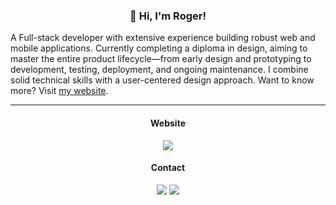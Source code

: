 <h3 align="center">👋 Hi, I'm Roger!</h3>
<p>A Full-stack developer with extensive experience building robust web and mobile applications. Currently completing a diploma in design, aiming to master the entire product lifecycle—from early design and prototyping to development, testing, deployment, and ongoing maintenance. I combine solid technical skills with a user-centered design approach. Want to know more? Visit <a href="https://roger.ink" target="_blank">my website</a>.</p>

---

<h4 align="center">Website</h4>
<p align="center">
  <a target="_blank" href="https://roger.ink"><img src="https://img.shields.io/badge/https://roger.ink-black?style=for-the-badge" /></a>
</p>

<h4 align="center">Contact</h4>
<p align="center">
  <a target="_blank" href="mailto:roger.twan@gmail.com"><img src="https://img.shields.io/static/v1?message=Gmail&logo=gmail&label=%20&style=for-the-badge&color=EA4335&labelColor=5c5c5c&logoColor=white" /></a>
  <a target="_blank" href="https://www.linkedin.com/in/roger-twan"><img src="https://img.shields.io/static/v1?message=LinkedIn&logo=linkedIn&label=%20&style=for-the-badge&color=0A66C2&labelColor=5c5c5c" /></a>
</p>

<!--
[![Roger's GitHub stats](https://github-readme-stats.vercel.app/api?username=roger-twan&show_icons=true)](https://github.com/roger-twan)
[![Roger's GitHub Streak](https://streak-stats.demolab.com?user=roger-twan&theme=tokyonight_duo&border=E4E2E2&stroke=E4E2E2&ring=4382E5&fire=4382E5&currStreakNum=4382E5&sideNums=4382E5&currStreakLabel=454D57&sideLabels=454D57&dates=999999)](https://github.com/toger-twan)
[![Roger's Top Langs](https://github-readme-stats.vercel.app/api/top-langs/?username=roger-twan&layout=compact)](https://github.com/roger-twan)
[![Roger's github activity graph](https://github-readme-activity-graph.cyclic.app/graph?username=roger-twan&theme=minimal)](https://github.com/roger-twan)
-->
